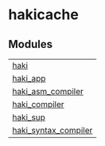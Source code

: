 

# hakicache #


## Modules ##


<table width="100%" border="0" summary="list of modules">
<tr><td><a href="haki.md" class="module">haki</a></td></tr>
<tr><td><a href="haki_app.md" class="module">haki_app</a></td></tr>
<tr><td><a href="haki_asm_compiler.md" class="module">haki_asm_compiler</a></td></tr>
<tr><td><a href="haki_compiler.md" class="module">haki_compiler</a></td></tr>
<tr><td><a href="haki_sup.md" class="module">haki_sup</a></td></tr>
<tr><td><a href="haki_syntax_compiler.md" class="module">haki_syntax_compiler</a></td></tr></table>

